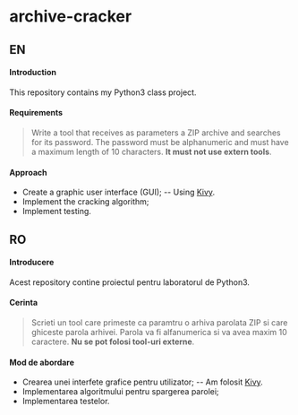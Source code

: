 # archive-cracker

## EN
#### Introduction

This repository contains my Python3 class project.

#### Requirements
> Write a tool that receives as parameters a ZIP archive and searches
> for its password. The password must be alphanumeric and must have a
> maximum length of 10 characters. **It must not use extern tools**.

#### Approach

 - Create a graphic user interface (GUI);
 -- Using [Kivy](https://kivy.org/#home).
 - Implement the cracking algorithm;
 - Implement testing.

## RO

#### Introducere

Acest repository contine proiectul pentru laboratorul de Python3.

#### Cerinta
> Scrieti un tool care primeste ca paramtru o arhiva parolata ZIP si
> care ghiceste parola arhivei. Parola va fi alfanumerica si va avea
> maxim 10 caractere. **Nu se pot folosi tool-uri externe**.

#### Mod de abordare
 - Crearea unei interfete grafice pentru utilizator;
 -- Am folosit [Kivy](https://kivy.org/#home).
- Implementarea algoritmului pentru spargerea parolei;
- Implementarea testelor.
